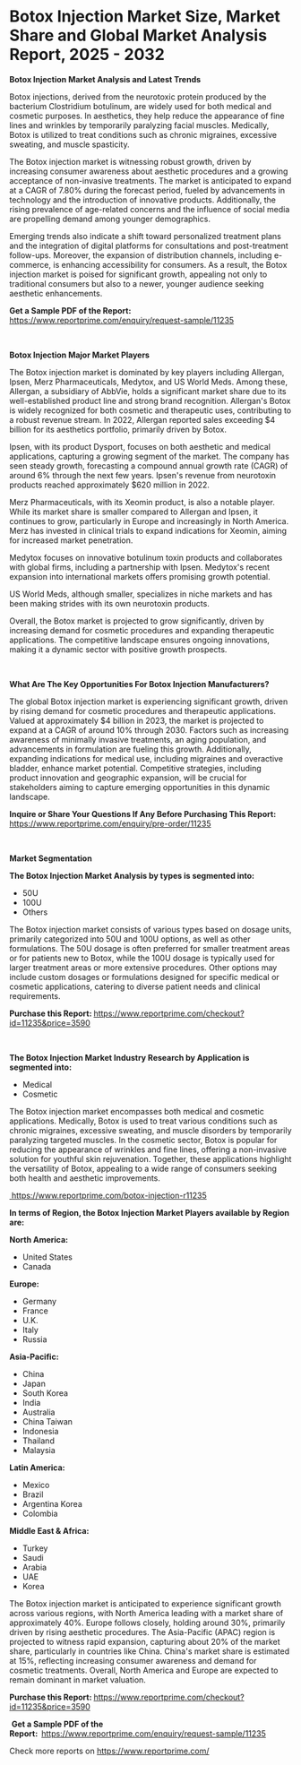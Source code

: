 <p><h1>Botox Injection Market Size, Market Share and Global Market Analysis Report, 2025 - 2032</h1></p><p><strong>Botox Injection Market Analysis and Latest Trends</strong></p>
<p><p>Botox injections, derived from the neurotoxic protein produced by the bacterium Clostridium botulinum, are widely used for both medical and cosmetic purposes. In aesthetics, they help reduce the appearance of fine lines and wrinkles by temporarily paralyzing facial muscles. Medically, Botox is utilized to treat conditions such as chronic migraines, excessive sweating, and muscle spasticity.</p><p>The Botox injection market is witnessing robust growth, driven by increasing consumer awareness about aesthetic procedures and a growing acceptance of non-invasive treatments. The market is anticipated to expand at a CAGR of 7.80% during the forecast period, fueled by advancements in technology and the introduction of innovative products. Additionally, the rising prevalence of age-related concerns and the influence of social media are propelling demand among younger demographics.</p><p>Emerging trends also indicate a shift toward personalized treatment plans and the integration of digital platforms for consultations and post-treatment follow-ups. Moreover, the expansion of distribution channels, including e-commerce, is enhancing accessibility for consumers. As a result, the Botox injection market is poised for significant growth, appealing not only to traditional consumers but also to a newer, younger audience seeking aesthetic enhancements.</p></p>
<p><strong>Get a Sample PDF of the Report:&nbsp;</strong> <a href="https://www.reportprime.com/enquiry/request-sample/11235?utm_campaign=3057&utm_medium=2&utm_source=Github&utm_content=ia&utm_term=20032025&utm_id=botox-injection">https://www.reportprime.com/enquiry/request-sample/11235</a></p>
<p>&nbsp;</p>
<p><strong>Botox Injection Major Market Players</strong></p>
<p><p>The Botox injection market is dominated by key players including Allergan, Ipsen, Merz Pharmaceuticals, Medytox, and US World Meds. Among these, Allergan, a subsidiary of AbbVie, holds a significant market share due to its well-established product line and strong brand recognition. Allergan's Botox is widely recognized for both cosmetic and therapeutic uses, contributing to a robust revenue stream. In 2022, Allergan reported sales exceeding $4 billion for its aesthetics portfolio, primarily driven by Botox.</p><p>Ipsen, with its product Dysport, focuses on both aesthetic and medical applications, capturing a growing segment of the market. The company has seen steady growth, forecasting a compound annual growth rate (CAGR) of around 6% through the next few years. Ipsen's revenue from neurotoxin products reached approximately $620 million in 2022.</p><p>Merz Pharmaceuticals, with its Xeomin product, is also a notable player. While its market share is smaller compared to Allergan and Ipsen, it continues to grow, particularly in Europe and increasingly in North America. Merz has invested in clinical trials to expand indications for Xeomin, aiming for increased market penetration.</p><p>Medytox focuses on innovative botulinum toxin products and collaborates with global firms, including a partnership with Ipsen. Medytox's recent expansion into international markets offers promising growth potential.</p><p>US World Meds, although smaller, specializes in niche markets and has been making strides with its own neurotoxin products. </p><p>Overall, the Botox market is projected to grow significantly, driven by increasing demand for cosmetic procedures and expanding therapeutic applications. The competitive landscape ensures ongoing innovations, making it a dynamic sector with positive growth prospects.</p></p>
<p>&nbsp;</p>
<p><strong>What Are The Key Opportunities For Botox Injection Manufacturers?</strong></p>
<p><p>The global Botox injection market is experiencing significant growth, driven by rising demand for cosmetic procedures and therapeutic applications. Valued at approximately $4 billion in 2023, the market is projected to expand at a CAGR of around 10% through 2030. Factors such as increasing awareness of minimally invasive treatments, an aging population, and advancements in formulation are fueling this growth. Additionally, expanding indications for medical use, including migraines and overactive bladder, enhance market potential. Competitive strategies, including product innovation and geographic expansion, will be crucial for stakeholders aiming to capture emerging opportunities in this dynamic landscape.</p></p>
<p><strong>Inquire or Share Your Questions If Any Before Purchasing This Report:</strong> <a href="https://www.reportprime.com/enquiry/pre-order/11235?utm_campaign=3057&utm_medium=2&utm_source=Github&utm_content=ia&utm_term=20032025&utm_id=botox-injection">https://www.reportprime.com/enquiry/pre-order/11235</a></p>
<p>&nbsp;</p>
<p><strong>Market Segmentation</strong></p>
<p><strong>The Botox Injection Market Analysis by types is segmented into:</strong></p>
<p><ul><li>50U</li><li>100U</li><li>Others</li></ul></p>
<p><p>The Botox injection market consists of various types based on dosage units, primarily categorized into 50U and 100U options, as well as other formulations. The 50U dosage is often preferred for smaller treatment areas or for patients new to Botox, while the 100U dosage is typically used for larger treatment areas or more extensive procedures. Other options may include custom dosages or formulations designed for specific medical or cosmetic applications, catering to diverse patient needs and clinical requirements.</p></p>
<p><strong>Purchase this Report:&nbsp;</strong><a href="https://www.reportprime.com/checkout?id=11235&price=3590&utm_campaign=3057&utm_medium=2&utm_source=Github&utm_content=ia&utm_term=20032025&utm_id=botox-injection">https://www.reportprime.com/checkout?id=11235&price=3590</a></p>
<p>&nbsp;</p>
<p><strong>The Botox Injection Market Industry Research by Application is segmented into:</strong></p>
<p><ul><li>Medical</li><li>Cosmetic</li></ul></p>
<p><p>The Botox injection market encompasses both medical and cosmetic applications. Medically, Botox is used to treat various conditions such as chronic migraines, excessive sweating, and muscle disorders by temporarily paralyzing targeted muscles. In the cosmetic sector, Botox is popular for reducing the appearance of wrinkles and fine lines, offering a non-invasive solution for youthful skin rejuvenation. Together, these applications highlight the versatility of Botox, appealing to a wide range of consumers seeking both health and aesthetic improvements.</p></p>
<p><a href="https://www.reportprime.com/botox-injection-r11235?utm_campaign=3057&utm_medium=2&utm_source=Github&utm_content=ia&utm_term=20032025&utm_id=botox-injection">&nbsp;https://www.reportprime.com/botox-injection-r11235</a></p>
<p><strong>In terms of Region, the Botox Injection Market Players available by Region are:</strong></p>
<p>
    <p> <strong> North America: </strong>
        <ul>
            <li>United States</li>
            <li>Canada</li>
        </ul>
        </p> 
    <p> <strong> Europe: </strong>
        <ul>
            <li>Germany</li>
            <li>France</li>
            <li>U.K.</li>
            <li>Italy</li>
            <li>Russia</li>
        </ul>
        </p> 
    <p> <strong> Asia-Pacific: </strong>
        <ul>
            <li>China</li>
            <li>Japan</li>
            <li>South Korea</li>
            <li>India</li>
            <li>Australia</li>
            <li>China Taiwan</li>
            <li>Indonesia</li>
            <li>Thailand</li>
            <li>Malaysia</li>
        </ul>
        </p> 
    <p> <strong> Latin America: </strong>
        <ul>
            <li>Mexico</li>
            <li>Brazil</li>
            <li>Argentina Korea</li>
            <li>Colombia</li>
        </ul>
        </p> 
    <p> <strong> Middle East & Africa: </strong>
        <ul>
            <li>Turkey</li>
            <li>Saudi</li>
            <li>Arabia</li>
            <li>UAE</li>
            <li>Korea</li>
        </ul>
    </p>
    </p>
<p><p>The Botox injection market is anticipated to experience significant growth across various regions, with North America leading with a market share of approximately 40%. Europe follows closely, holding around 30%, primarily driven by rising aesthetic procedures. The Asia-Pacific (APAC) region is projected to witness rapid expansion, capturing about 20% of the market share, particularly in countries like China. China's market share is estimated at 15%, reflecting increasing consumer awareness and demand for cosmetic treatments. Overall, North America and Europe are expected to remain dominant in market valuation.</p></p>
<p><strong>Purchase this Report: </strong><a href="https://www.reportprime.com/checkout?id=11235&price=3590&utm_campaign=3057&utm_medium=2&utm_source=Github&utm_content=ia&utm_term=20032025&utm_id=botox-injection">https://www.reportprime.com/checkout?id=11235&price=3590</a></p>
<p>&nbsp;<strong>Get a Sample PDF of the Report:&nbsp;&nbsp;</strong><a href="https://www.reportprime.com/enquiry/request-sample/11235?utm_campaign=3057&utm_medium=2&utm_source=Github&utm_content=ia&utm_term=20032025&utm_id=botox-injection">https://www.reportprime.com/enquiry/request-sample/11235</a></p>
<p><strong></strong></p>
<p>Check more reports on <a href="https://www.reportprime.com/?utm_campaign=3057&utm_medium=2&utm_source=Github&utm_content=ia&utm_term=20032025&utm_id=botox-injection">https://www.reportprime.com/</a></p>